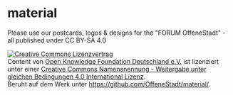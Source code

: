 # material
Please use our postcards, logos &amp; designs for the "FORUM OffeneStadt" - all published under CC BY-SA 4.0 

<a rel="license" href="http://creativecommons.org/licenses/by-sa/4.0/"><img alt="Creative Commons Lizenzvertrag" style="border-width:0" src="https://i.creativecommons.org/l/by-sa/4.0/88x31.png" /></a><br /><span xmlns:dct="http://purl.org/dc/terms/" property="dct:title">Content</span> von <a xmlns:cc="http://creativecommons.org/ns#" href="http://offenestadt.info" property="cc:attributionName" rel="cc:attributionURL">Open Knowledge Foundation Deutschland e.V.</a> ist lizenziert unter einer <a rel="license" href="http://creativecommons.org/licenses/by-sa/4.0/">Creative Commons Namensnennung - Weitergabe unter gleichen Bedingungen 4.0 International Lizenz</a>.<br />Beruht auf dem Werk unter <a xmlns:dct="http://purl.org/dc/terms/" href="https://github.com/OffeneStadt/material/" rel="dct:source">https://github.com/OffeneStadt/material/</a>.
